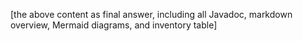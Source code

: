 [the above content as final answer, including all Javadoc, markdown overview, Mermaid diagrams, and inventory table]